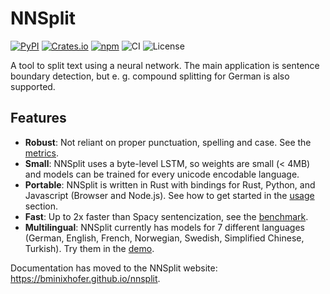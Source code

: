 # NNSplit

[![PyPI](https://img.shields.io/pypi/v/nnsplit)](https://pypi.org/project/nnsplit/)
[![Crates.io](https://img.shields.io/crates/v/nnsplit)](https://crates.io/crates/nnsplit)
[![npm](https://img.shields.io/npm/v/nnsplit)](https://www.npmjs.com/package/nnsplit)
![CI](https://github.com/bminixhofer/nnsplit/workflows/CI/badge.svg)
![License](https://img.shields.io/github/license/bminixhofer/nnsplit)

A tool to split text using a neural network. The main application is sentence boundary detection, but e. g. compound splitting for German is also supported.

## Features

- __Robust__: Not reliant on proper punctuation, spelling and case. See the [metrics](https://bminixhofer.github.io/nnsplit/#metrics).
- __Small__: NNSplit uses a byte-level LSTM, so weights are small (< 4MB) and models can be trained for every unicode encodable language.
- __Portable__: NNSplit is written in Rust with bindings for Rust, Python, and Javascript (Browser and Node.js). See how to get started in the [usage](https://bminixhofer.github.io/nnsplit/#usage) section.
- __Fast__: Up to 2x faster than Spacy sentencization, see the [benchmark](https://bminixhofer.github.io/nnsplit/#benchmark).
- __Multilingual__: NNSplit currently has models for 7 different languages (German, English, French, Norwegian, Swedish, Simplified Chinese, Turkish). Try them in the [demo](https://bminixhofer.github.io/nnsplit/#demo).

Documentation has moved to the NNSplit website: https://bminixhofer.github.io/nnsplit.
